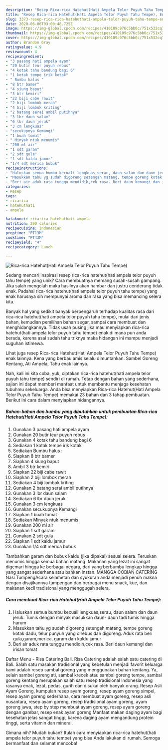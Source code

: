 ```yaml
---
description: "Resep Rica-rica Hatehut(Hati Ampela Telor Puyuh Tahu Tempe), Enak"
title: "Resep Rica-rica Hatehut(Hati Ampela Telor Puyuh Tahu Tempe), Enak"
slug: 3373-resep-rica-rica-hatehuthati-ampela-telor-puyuh-tahu-tempe-enak
date: 2020-06-06T03:00:48.725Z
image: https://img-global.cpcdn.com/recipes/410109c976c5bb0c/751x532cq70/rica-rica-hatehuthati-ampela-telor-puyuh-tahu-tempe-foto-resep-utama.jpg
thumbnail: https://img-global.cpcdn.com/recipes/410109c976c5bb0c/751x532cq70/rica-rica-hatehuthati-ampela-telor-puyuh-tahu-tempe-foto-resep-utama.jpg
cover: https://img-global.cpcdn.com/recipes/410109c976c5bb0c/751x532cq70/rica-rica-hatehuthati-ampela-telor-puyuh-tahu-tempe-foto-resep-utama.jpg
author: Brandon Gray
ratingvalue: 4.9
reviewcount: 4
recipeingredient:
- "3 pasang hati ampela ayam"
- "20 butir teur puyuh rebus"
- "4 kotak tahu bandung bagi 6"
- "1 kotak tempe irik kotak"
- " Bumbu halus "
- "8 btr bamer"
- "4 siung baput"
- "3 btr kemiri"
- "22 biji cabe rawit"
- "2 biji lombok merah"
- "4 biji lombok kriting"
- "2 batang serai ambil putihnya"
- "3 lbr daun salam"
- "6 lbr daun jeruk"
- "3 cm lengkuas"
- "secukupnya Kemangi"
- "1 buah tomat"
- " Minyak ntuk menumis"
- "200 ml air"
- "1 sdt garam"
- "2 sdt gula"
- "1 sdt kaldu jamur"
- "1/4 sdt merica bubuk"
recipeinstructions:
- "Haluskan semua bumbu kecuali lengkuas,serau, daun salam dan daun jeruk. Tumis dengan minyak masukkan daun- daun tadi tumis hingga harum"
- "Masukkan tahu yg sudah digoreng setengah matang, tempe goreng kotak dadu, telur punyuh yang direbus dan digoreng. Aduk rata beri gula,garam,merica, garam dan kaldu jamur"
- "Beri air aduk rata tunggu mendidih,cek rasa. Beri daun kemangi dan irisan tomat"
categories:
- Resep
tags:
- ricarica
- hatehuthati
- ampela

katakunci: ricarica hatehuthati ampela 
nutrition: 290 calories
recipecuisine: Indonesian
preptime: "PT13M"
cooktime: "PT43M"
recipeyield: "4"
recipecategory: Lunch

---
```



![Rica-rica Hatehut(Hati Ampela Telor Puyuh Tahu Tempe)](https://img-global.cpcdn.com/recipes/410109c976c5bb0c/751x532cq70/rica-rica-hatehuthati-ampela-telor-puyuh-tahu-tempe-foto-resep-utama.jpg)

Sedang mencari inspirasi resep rica-rica hatehut(hati ampela telor puyuh tahu tempe) yang unik? Cara membuatnya memang susah-susah gampang. Jika salah mengolah maka hasilnya akan hambar dan justru cenderung tidak enak. Padahal rica-rica hatehut(hati ampela telor puyuh tahu tempe) yang enak harusnya sih mempunyai aroma dan rasa yang bisa memancing selera kita.

Banyak hal yang sedikit banyak berpengaruh terhadap kualitas rasa dari rica-rica hatehut(hati ampela telor puyuh tahu tempe), mulai dari jenis bahan, kemudian pemilihan bahan segar, sampai cara membuat dan menghidangkannya. Tidak usah pusing jika mau menyiapkan rica-rica hatehut(hati ampela telor puyuh tahu tempe) enak di mana pun anda berada, karena asal sudah tahu triknya maka hidangan ini mampu menjadi suguhan istimewa.

Lihat juga resep Rica-rica Hatehut(Hati Ampela Telor Puyuh Tahu Tempe) enak lainnya. Kena yang berbau amis selalu dimuntahkan. Sambel Goreng Kentang, Ati Ampela, Tahu enak lainnya.


Nah, kali ini kita coba, yuk, ciptakan rica-rica hatehut(hati ampela telor puyuh tahu tempe) sendiri di rumah. Tetap dengan bahan yang sederhana, sajian ini dapat memberi manfaat untuk membantu menjaga kesehatan tubuhmu sekeluarga. Anda bisa menyiapkan Rica-rica Hatehut(Hati Ampela Telor Puyuh Tahu Tempe) memakai 23 bahan dan 3 tahap pembuatan. Berikut ini cara dalam menyiapkan hidangannya.

<!--inarticleads1-->

##### Bahan-bahan dan bumbu yang dibutuhkan untuk pembuatan Rica-rica Hatehut(Hati Ampela Telor Puyuh Tahu Tempe):

1. Gunakan 3 pasang hati ampela ayam
1. Gunakan 20 butir teur puyuh rebus
1. Gunakan 4 kotak tahu bandung bagi 6
1. Sediakan 1 kotak tempe irik kotak
1. Sediakan  Bumbu halus :
1. Siapkan 8 btr bamer
1. Siapkan 4 siung baput
1. Ambil 3 btr kemiri
1. Siapkan 22 biji cabe rawit
1. Siapkan 2 biji lombok merah
1. Sediakan 4 biji lombok kriting
1. Gunakan 2 batang serai ambil putihnya
1. Gunakan 3 lbr daun salam
1. Sediakan 6 lbr daun jeruk
1. Gunakan 3 cm lengkuas
1. Gunakan secukupnya Kemangi
1. Siapkan 1 buah tomat
1. Sediakan  Minyak ntuk menumis
1. Gunakan 200 ml air
1. Siapkan 1 sdt garam
1. Gunakan 2 sdt gula
1. Siapkan 1 sdt kaldu jamur
1. Gunakan 1/4 sdt merica bubuk


Tambahkan garam dan bubuk kaldu (jika dipakai) sesuai selera. Teruskan menumis hingga semua bahan matang. Makanan yang lezat ini sangat digemari hingga ke berbagai negara, dari yang berbumbu lengkap hingga yang sangat sederhana atau bahkan instan. MANGGA COBIAN CATERING Nasi TumpengAcara selametan dan syukuran anda menjadi penuh makna dengan disajikannya tumpengan dan berbagai menu snack, kue, dan makanan kecil tradisional yang menggugah selera. 

<!--inarticleads2-->

##### Cara membuat Rica-rica Hatehut(Hati Ampela Telor Puyuh Tahu Tempe):

1. Haluskan semua bumbu kecuali lengkuas,serau, daun salam dan daun jeruk. Tumis dengan minyak masukkan daun- daun tadi tumis hingga harum
1. Masukkan tahu yg sudah digoreng setengah matang, tempe goreng kotak dadu, telur punyuh yang direbus dan digoreng. Aduk rata beri gula,garam,merica, garam dan kaldu jamur
1. Beri air aduk rata tunggu mendidih,cek rasa. Beri daun kemangi dan irisan tomat


Daftar Menu - Risa Catering Bali. Risa Catering adalah salah satu catering di Bali. Salah satu masakan tradisional yang kebetulan menjadi favorit keluarga kami adalah resep sambal goreng yang menggunakan bahan kentang. Ya, selain sambel goreng ati, sambal krecek atau sambal goreng tempe, sambal goreng kentang merupakan salah satu resep tradisional Indonesia yang rasanya enak, lezat, pedas, gurih dan disukai oleh banyak orang. Resep Asli Ayam Goreng, kumpulan resep ayam goreng, resep ayam goreng simpel, resep ayam goreng sederhana, cara membuat ayam goreng, resep asli nusantara, resep ayam goreng, resep tradisional ayam goreng, ayam goreng jawa, step by step membuat ayam goreng, resep ayam goreng dengan gambar, resep enak ayam goreng Manfaat makan daging ayam bagi kesehatan jelas sangat tinggi, karena daging ayam mengandung protein tinggi, serta vitamin dan mineral. 

Gimana nih? Mudah bukan? Itulah cara menyiapkan rica-rica hatehut(hati ampela telor puyuh tahu tempe) yang bisa Anda lakukan di rumah. Semoga bermanfaat dan selamat mencoba!
